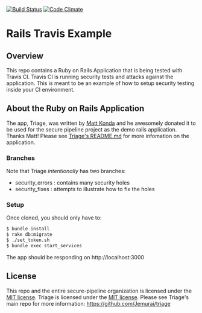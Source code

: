 [![Build Status](https://travis-ci.org/secure-pipeline/rails-travis-example.svg?branch=master)](https://travis-ci.org/secure-pipeline/rails-travis-example) [![Code Climate](https://codeclimate.com/github/secure-pipeline/rails-travis-example.png)](https://codeclimate.com/github/secure-pipeline/rails-travis-example)

# Rails Travis Example

## Overview
This repo contains a Ruby on Rails Application that is being tested with Travis CI.  Travis CI is running security tests and attacks against the application. This is meant to be an example of how to setup security testing inside your CI environment.

## About the Ruby on Rails Application

The app, Triage, was written by [Matt Konda](https://github.com/mkonda) and he awesomely donated it to be used for the secure pipeline project as the demo rails application.  Thanks Matt! Please see [Triage's README.md](https://github.com/Jemurai/triage/blob/master/README.md) for more infomation on the application. 

### Branches

Note that Triage *intentionally* has two branches:  
* security_errors :  contains many security holes
* security_fixes : attempts to illustrate how to fix the holes

### Setup

Once cloned, you should only have to: 
```bash
$ bundle install
$ rake db:migrate
$ ./set_token.sh
$ bundle exec start_services
```

The app should be responding on http://localhost:3000

## License

This repo and the entire secure-pipeline organization is licensed under the [MIT license](http://opensource.org/licenses/mit-license.php).
Triage is licensed under the [MIT license](http://opensource.org/licenses/mit-license.php).
Please see Triage's main repo for more information: https://github.com/Jemurai/triage

